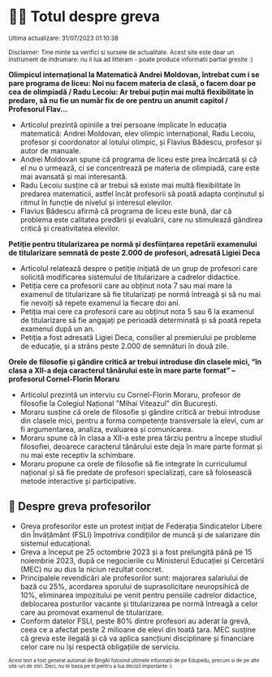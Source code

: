 # 👩‍🏫 Totul despre greva
<sub>Ultima actualizare: 31/07/2023 01:10:38</sub>

<sub>Disclaimer: Tine minte sa verifici si sursele de actualitate. Acest site este doar un instrument de indrumare: nu il lua ad litteram - poate produce informatii partial gresite :)</sub>

**Olimpicul internațional la Matematică Andrei Moldovan, întrebat cum i se pare programa de liceu: Noi nu facem materia de clasă, o facem doar pe cea de olimpiadă / Radu Lecoiu: Ar trebui puțin mai multă flexibilitate în predare, să nu fie un număr fix de ore pentru un anumit capitol / Profesorul Flav...**

- Articolul prezintă opiniile a trei persoane implicate în educația matematică: Andrei Moldovan, elev olimpic internațional, Radu Lecoiu, profesor și coordonator al lotului olimpic, și Flavius Bădescu, profesor și autor de manuale.
- Andrei Moldovan spune că programa de liceu este prea încărcată și că el nu o urmează, ci se concentrează pe materia de olimpiadă, care este mai avansată și mai interesantă.
- Radu Lecoiu susține că ar trebui să existe mai multă flexibilitate în predarea matematicii, astfel încât profesorii să poată adapta conținutul și ritmul în funcție de nivelul și interesul elevilor.
- Flavius Bădescu afirmă că programa de liceu este bună, dar că problema este calitatea predării și evaluării, care nu stimulează gândirea critică și creativitatea elevilor.

**Petiție pentru titularizarea pe normă și desființarea repetării examenului de titularizare semnată de peste 2.000 de profesori, adresată Ligiei Deca**

- Articolul relatează despre o petiție inițiată de un grup de profesori care solicită modificarea sistemului de titularizare a cadrelor didactice.
- Petiția cere ca profesorii care au obținut nota 7 sau mai mare la examenul de titularizare să fie titularizați pe normă întreagă și să nu mai fie nevoiți să repete examenul la fiecare doi ani.
- Petiția mai cere ca profesorii care au obținut nota 5 sau 6 la examenul de titularizare să fie angajați pe perioadă determinată și să poată repeta examenul după un an.
- Petiția a fost adresată Ligiei Deca, consilier al premierului pe probleme de educație, și a strâns peste 2.000 de semnături în două zile.

**Orele de filosofie și gândire critică ar trebui introduse din clasele mici, “în clasa a XII-a deja caracterul tânărului este în mare parte format” – profesorul Cornel-Florin Moraru**

- Articolul prezintă un interviu cu Cornel-Florin Moraru, profesor de filosofie la Colegiul Național "Mihai Viteazul" din București.
- Moraru susține că orele de filosofie și gândire critică ar trebui introduse din clasele mici, pentru a forma competențe transversale la elevi, cum ar fi argumentarea, analiza, evaluarea și comunicarea.
- Moraru spune că în clasa a XII-a este prea târziu pentru a începe studiul filosofiei, deoarece caracterul tânărului este deja în mare parte format și nu mai este receptiv la schimbare.
- Moraru propune ca orele de filosofie să fie integrate în curriculumul național și să fie predate de profesori specializați, care să folosească metode interactive și participative.

## 🏫 Despre greva profesorilor

- Greva profesorilor este un protest inițiat de Federația Sindicatelor Libere din Învățământ (FSLI) împotriva condițiilor de muncă și de salarizare din sistemul educațional.
- Greva a început pe 25 octombrie 2023 și a fost prelungită până pe 15 noiembrie 2023, după ce negocierile cu Ministerul Educației și Cercetării (MEC) nu au dus la niciun rezultat concret.
- Principalele revendicări ale profesorilor sunt: majorarea salariului de bază cu 25%, acordarea sporului de suprasolicitare neuropsihică de 10%, eliminarea impozitului pe venit pentru pensiile cadrelor didactice, deblocarea posturilor vacante și titularizarea pe normă întreagă a celor care au promovat examenul de titularizare.
- Conform datelor FSLI, peste 80% dintre profesori au aderat la grevă, ceea ce a afectat peste 2 milioane de elevi din toată țara. MEC susține că greva este ilegală și că va aplica sancțiuni disciplinare și financiare celor care nu își respectă obligațiile de serviciu.


<sub><sub>Acest text a fost generat automat de BingAI folosind ultimele informatii de pe Edupedu, precum si de pe alte site-uri de stiri. Deci, nu te baza pe el pentru a lua decizii importante :)</sub></sub>